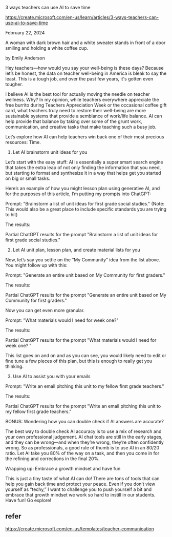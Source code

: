3 ways teachers can use AI to save time

https://create.microsoft.com/en-us/learn/articles/3-ways-teachers-can-use-ai-to-save-time

February 22, 2024

A woman with dark brown hair and a white sweater stands in front of a door smiling and holding a white coffee cup.

by Emily Anderson

Hey teachers—how would you say your well-being is these days? Because let’s be honest, the data on teacher well-being in America is bleak to say the least. This is a tough job, and over the past few years, it's gotten even tougher.

I believe AI is the best tool for actually moving the needle on teacher wellness. Why? In my opinion, while teachers everywhere appreciate the free burrito during Teachers Appreciation Week or the occasional coffee gift card, what teachers truly need to restore their well-being are more sustainable systems that provide a semblance of work/life balance. AI can help provide that balance by taking over some of the grunt work, communication, and creative tasks that make teaching such a busy job.

Let’s explore how AI can help teachers win back one of their most precious resources: Time.

1. Let AI brainstorm unit ideas for you

Let’s start with the easy stuff: AI is essentially a super smart search engine that takes the extra leap of not only finding the information that you need, but starting to format and synthesize it in a way that helps get you started on big or small tasks.

Here’s an example of how you might lesson plan using generative AI, and for the purposes of this article, I’m putting my prompts into ChatGPT:

Prompt: "Brainstorm a list of unit ideas for first grade social studies." (Note: This would also be a great place to include specific standards you are trying to hit)

The results:

Partial ChatGPT results for the prompt "Brainstorm a list of unit ideas for first grade social studies." 

2. Let AI unit plan, lesson plan, and create material lists for you

Now, let’s say you settle on the “My Community” idea from the list above. You might follow up with this:

Prompt: "Generate an entire unit based on My Community for first graders."

The results:

Partial ChatGPT results for the prompt "Generate an entire unit based on My Community for first graders." 

Now you can get even more granular.

Prompt: "What materials would I need for week one?"

The results:

Partial ChatGPT results for the prompt "What materials would I need for week one? " 

This list goes on and on and as you can see, you would likely need to edit or fine tune a few pieces of this plan, but this is enough to really get you thinking.

3. Use AI to assist you with your emails

Prompt: "Write an email pitching this unit to my fellow first grade teachers."

The results:

Partial ChatGPT results for the prompt "Write an email pitching this unit to my fellow first grade teachers."

BONUS: Wondering how you can double check if AI answers are accurate?

The best way to double check AI accuracy is to use a mix of research and your own professional judgement. AI chat tools are still in the early stages, and they can be wrong—and when they’re wrong, they’re often confidently wrong. So as professionals, a good rule of thumb is to use AI in an 80/20 ratio. Let AI take you 80% of the way on a task, and then you come in for the refining and corrections in the final 20%.

Wrapping up: Embrace a growth mindset and have fun

This is just a tiny taste of what AI can do! There are tons of tools that can help you gain back time and protect your peace. Even if you don’t view yourself as “techy,” I want to challenge you to push yourself a bit and embrace that growth mindset we work so hard to instill in our students. Have fun! Go explore!

## refer
https://create.microsoft.com/en-us/templates/teacher-communication